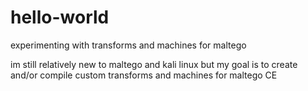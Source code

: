 # hello-world

experimenting with transforms and machines for maltego

im still relatively new to maltego and kali linux but my goal is to create and/or compile custom transforms and machines for maltego CE
